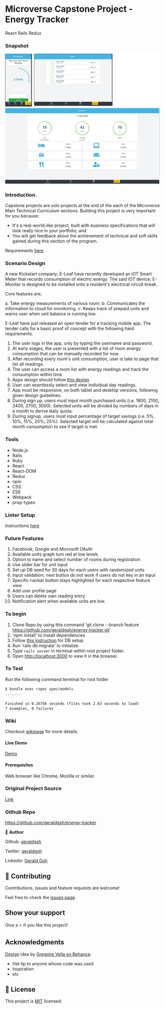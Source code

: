 # Microverse Capstone Project - Energy Tracker
React Rails Redux

### Snapshot

![](https://github.com/geraldgsh/energy-tracker/blob/feature/app/assets/images/screenshot.jpg)

### Introduction.

Capstone projects are solo projects at the end of the each of the Microverse Main Technical Curriculum sections. Building this project is very important for you because:

* It's a real-world-like project, built with business specifications that will look really nice in your portfolio; and
* You will get feedback about the achievement of technical and soft skills gained during this section of the program.

Requirements [here](https://www.notion.so/Final-Capstone-Project-Tracking-App-22e454da738c46efaf17721826841772).

### Scenario Design

A new Kickstart company; E-Leaf have recently developed an IOT Smart Meter that records consumption of electric energy. The said IOT device; E-Monitor is designed to be installed onto a resident's electrical circuit break.

Core features are;

a. Take energy measurements of various room.
b. Communicates the information to cloud for monitoring.
c. Keeps track of prepaid units and warns user when unit balance is running low.

E-Leaf have just released an open tender for a tracking mobile app. The tender calls for a basic proof of concept with the following hard requirements.

1. The user logs in the app, only by typing the username and password.
2. At early stages, the user is presented with a list of room energy consumption that can be manually recorded for now.
3. After recording every room's unit consumption, user is take to page that list all readings.
4. The user can access a room list with energy readings and track the consumption within time
5. Apps design should follow [this design](https://www.behance.net/gallery/13271423/Bodytrackit-An-iOs-app-Branding-UX-and-UI)
6. User can seamlessly select and view individual day readings.
7. App must be responsive, on both tablet and desktop versions, following given design guidelines.
8. During sign up, users must input month purchased units (i.e. 1800, 2100, 2400, 2700, 3000). Selected units will be divided by numbers of days in a month to derive daily quota.
9. During signup, users must input percentage of target savings (i.e. 5%, 10%, 15%, 20%, 25%). Selected target will be calculated against total month consumption to see if target is met.

### Tools

* Node.js
* Rails
* Ruby
* React
* React-DOM
* Redux
* npm
* CSS
* ES6
* Webpack
* prop-types

### Linter Setup

Instructions [here](https://github.com/geraldgsh/energy-tracker/wiki/%23-Step-1-%E2%80%94-Creating-a-New-Rails-Application)

### Future Features

1. Facebook, Google and Microsoft OAuth
2. Available units graph turn red at low levels
3. Option to name and select number of rooms during registration
4. Use slider bar for unit input
5. Set up DB seed for 30 days for each users with randomized units
6. Input validation; next button do not work if users do not key in an input
7. Specific navbar button stays highlighted for each respective feature view
8. Add user profile page
9. Users can delete own reading entry
10. Notification alert when available units are low. 

### To begin

1. Clone Repo by using this command 'git clone --branch feature https://github.com/geraldgsh/energy-tracker.git'. 
2. 'npm install' to install dependencies
3. Follow [this instruction](https://github.com/geraldgsh/energy-tracker/wiki/%23-Step-2-%E2%80%94-Setting-Up-the-Database) for DB setup.
4. Run 'rails db:migrate' to initialize
5. Type `rails server` in terminal within root project folder.
6. Open [http://localhost:3000](http://localhost:3000) to view it in the browser.

### To Test

Run the following command terminal for root folder

```
$ bundle exec rspec spec/models
.......

Finished in 0.26756 seconds (files took 2.63 seconds to load)
7 examples, 0 failures
```

### Wiki

Checkout [wikipage](https://github.com/geraldgsh/energy-tracker/wiki) for more details. 

#### Live Demo
[Demo](https://energy-track.herokuapp.com/)


#### Prerequisites
Web browser like Chrome, Mozilla or similar.

### Original Project Source

[Link](https://www.notion.so/Final-Capstone-Project-Tracking-App-22e454da738c46efaf17721826841772)

### Github Repo
https://github.com/geraldgsh/energy-tracker

👤 **Author**

Github: [geraldgsh](https://github.com/geraldgsh)

Twitter: [geraldgsh](https://twitter.com/geraldgsh)

Linkedin: [Gerald Goh](https://www.linkedin.com/geraldgsh)


## 🤝 Contributing
Contributions, issues and feature requests are welcome!

Feel free to check the [issues page](https://github.com/geraldgsh/energy-tracker/issues).

## Show your support

Give a ⭐️ if you like this project!

## Acknowledgments

[Design](https://www.behance.net/gallery/13271423/Bodytrackit-An-iOs-app-Branding-UX-and-UI) idea by [Gregoire Vella on Behance](https://www.behance.net/gregoirevella).

- Hat tip to anyone whose code was used
- Inspiration
- etc

## 📝 License

This project is [MIT](lic.url) licensed.
